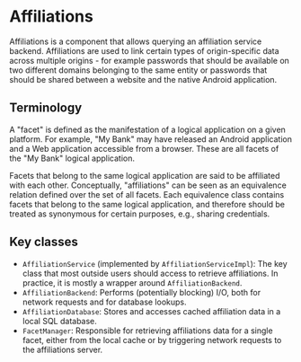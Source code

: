 # Affiliations

Affiliations is a component that allows querying an affiliation service backend.
Affiliations are used to link certain types of origin-specific data across
multiple origins - for example passwords that should be available on two
different domains belonging to the same entity or passwords that should be
shared between a website and the native Android application.

## Terminology

A "facet" is defined as the manifestation of a logical application on a given
platform. For example, "My Bank" may have released an Android application and a
Web application accessible from a browser. These are all facets of the "My Bank"
logical application.

Facets that belong to the same logical application are said to be affiliated
with each other. Conceptually, "affiliations" can be seen as an equivalence
relation defined over the set of all facets. Each equivalence class contains
facets that belong to the same logical application, and therefore should be
treated as synonymous for certain purposes, e.g., sharing credentials.

## Key classes

- `AffiliationService` (implemented by `AffiliationServiceImpl`): The key class
  that most outside users should access to retrieve affiliations. In practice,
  it is mostly a wrapper around `AffiliationBackend`.
- `AffiliationBackend`: Performs (potentially blocking) I/O, both for network
  requests and for database lookups.
- `AffiliationDatabase`: Stores and accesses cached affiliation data in a local
  SQL database.
- `FacetManager`: Responsible for retrieving affiliations data for a single
  facet, either from the local cache or by triggering network requests to the
  affiliations server.
